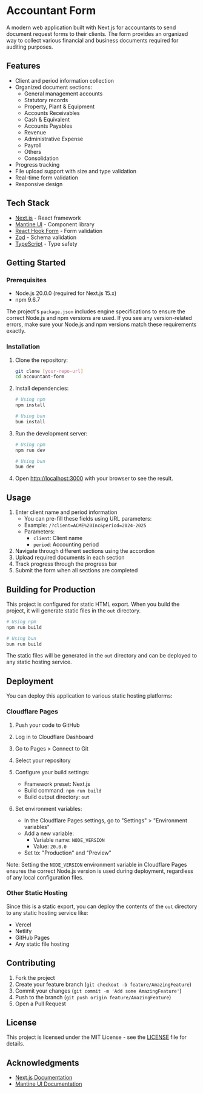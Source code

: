 # Accountant Form

A modern web application built with Next.js for accountants to send document request forms to their clients. The form provides an organized way to collect various financial and business documents required for auditing purposes.

## Features

- Client and period information collection
- Organized document sections:
  - General management accounts
  - Statutory records
  - Property, Plant & Equipment
  - Accounts Receivables
  - Cash & Equivalent
  - Accounts Payables
  - Revenue
  - Administrative Expense
  - Payroll
  - Others
  - Consolidation
- Progress tracking
- File upload support with size and type validation
- Real-time form validation
- Responsive design

## Tech Stack

- [Next.js](https://nextjs.org/) - React framework
- [Mantine UI](https://mantine.dev/) - Component library
- [React Hook Form](https://react-hook-form.com/) - Form validation
- [Zod](https://zod.dev/) - Schema validation
- [TypeScript](https://www.typescriptlang.org/) - Type safety

## Getting Started

### Prerequisites

- Node.js 20.0.0 (required for Next.js 15.x)
- npm 9.6.7

The project's `package.json` includes engine specifications to ensure the correct Node.js and npm versions are used. If you see any version-related errors, make sure your Node.js and npm versions match these requirements exactly.

### Installation

1. Clone the repository:
   ```bash
   git clone [your-repo-url]
   cd accountant-form
   ```

2. Install dependencies:
   ```bash
   # Using npm
   npm install

   # Using bun
   bun install
   ```

3. Run the development server:
   ```bash
   # Using npm
   npm run dev

   # Using bun
   bun dev
   ```

4. Open [http://localhost:3000](http://localhost:3000) with your browser to see the result.

## Usage

1. Enter client name and period information
   - You can pre-fill these fields using URL parameters:
   - Example: `/?client=ACME%20Inc&period=2024-2025`
   - Parameters:
     - `client`: Client name
     - `period`: Accounting period
2. Navigate through different sections using the accordion
3. Upload required documents in each section
4. Track progress through the progress bar
5. Submit the form when all sections are completed

## Building for Production

This project is configured for static HTML export. When you build the project, it will generate static files in the `out` directory.

```bash
# Using npm
npm run build

# Using bun
bun run build
```

The static files will be generated in the `out` directory and can be deployed to any static hosting service.

## Deployment

You can deploy this application to various static hosting platforms:

### Cloudflare Pages

1. Push your code to GitHub
2. Log in to Cloudflare Dashboard
3. Go to Pages > Connect to Git
4. Select your repository
5. Configure your build settings:
   - Framework preset: Next.js
   - Build command: `npm run build`
   - Build output directory: `out`

6. Set environment variables:
   - In the Cloudflare Pages settings, go to "Settings" > "Environment variables"
   - Add a new variable:
     - Variable name: `NODE_VERSION`
     - Value: `20.0.0`
   - Set to: "Production" and "Preview"

Note: Setting the `NODE_VERSION` environment variable in Cloudflare Pages ensures the correct Node.js version is used during deployment, regardless of any local configuration files.

### Other Static Hosting

Since this is a static export, you can deploy the contents of the `out` directory to any static hosting service like:
- Vercel
- Netlify
- GitHub Pages
- Any static file hosting

## Contributing

1. Fork the project
2. Create your feature branch (`git checkout -b feature/AmazingFeature`)
3. Commit your changes (`git commit -m 'Add some AmazingFeature'`)
4. Push to the branch (`git push origin feature/AmazingFeature`)
5. Open a Pull Request

## License

This project is licensed under the MIT License - see the [LICENSE](LICENSE) file for details.

## Acknowledgments

- [Next.js Documentation](https://nextjs.org/docs)
- [Mantine UI Documentation](https://mantine.dev/guides/next)
